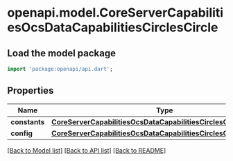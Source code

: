 # openapi.model.CoreServerCapabilitiesOcsDataCapabilitiesCirclesCircle

## Load the model package
```dart
import 'package:openapi/api.dart';
```

## Properties
Name | Type | Description | Notes
------------ | ------------- | ------------- | -------------
**constants** | [**CoreServerCapabilitiesOcsDataCapabilitiesCirclesCircleConstants**](CoreServerCapabilitiesOcsDataCapabilitiesCirclesCircleConstants.md) |  | [optional] 
**config** | [**CoreServerCapabilitiesOcsDataCapabilitiesCirclesCircleConfig**](CoreServerCapabilitiesOcsDataCapabilitiesCirclesCircleConfig.md) |  | [optional] 

[[Back to Model list]](../README.md#documentation-for-models) [[Back to API list]](../README.md#documentation-for-api-endpoints) [[Back to README]](../README.md)


